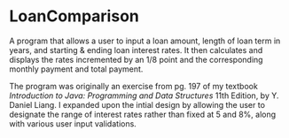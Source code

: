 # LoanComparison
A program that allows a user to input a loan amount, length of loan term in years, and starting &amp; ending loan interest rates.  It then calculates and displays the rates incremented by an 1/8 point and the corresponding monthly payment and total payment.

The program was originally an exercise from pg. 197 of my textbook <i>Introduction to Java: Programming and Data Structures</i> 11th Edition, by Y. Daniel Liang. I expanded upon the intial design by allowing the user to designate the range of interest rates rather than fixed at 5 and 8%, along with various user input validations.
